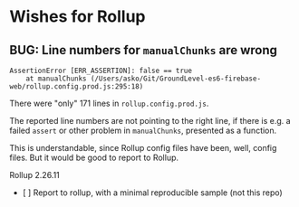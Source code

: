 # Wishes for Rollup

## BUG: Line numbers for `manualChunks` are wrong

```
AssertionError [ERR_ASSERTION]: false == true
    at manualChunks (/Users/asko/Git/GroundLevel-es6-firebase-web/rollup.config.prod.js:295:18)
```

There were "only" 171 lines in `rollup.config.prod.js`.

The reported line numbers are not pointing to the right line, if there is e.g. a failed `assert` or other problem in `manualChunks`, presented as a  function.

This is understandable, since Rollup config files have been, well, config files. But it would be good to report to Rollup.

Rollup 2.26.11

- [ ] Report to rollup, with a minimal reproducible sample (not this repo)


